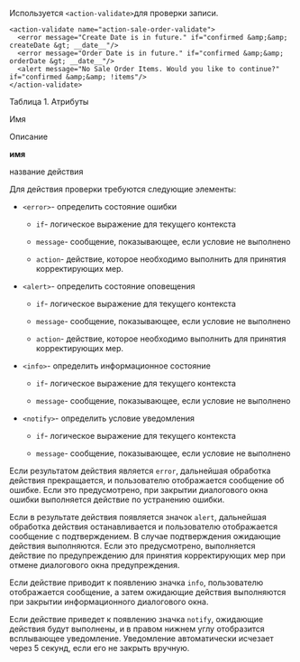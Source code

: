 Используется `<action-validate>`для проверки записи.

    <action-validate name="action-sale-order-validate">
      <error message="Create Date is in future." if="confirmed &amp;&amp; createDate &gt; __date__"/>
      <error message="Order Date is in future." if="confirmed &amp;&amp; orderDate &gt; __date__"/>
      <alert message="No Sale Order Items. Would you like to continue?" if="confirmed &amp;&amp; !items"/>
    </action-validate>



Таблица 1. Атрибуты

Имя

Описание

**имя**

название действия

Для действия проверки требуются следующие элементы:

*   `<error>`\- определить состояние ошибки

    *   `if`\- логическое выражение для текущего контекста

    *   `message`\- сообщение, показывающее, если условие не выполнено

    *   `action`\- действие, которое необходимо выполнить для принятия корректирующих мер.


*   `<alert>`\- определить состояние оповещения

    *   `if`\- логическое выражение для текущего контекста

    *   `message`\- сообщение, показывающее, если условие не выполнено

    *   `action`\- действие, которое необходимо выполнить для принятия корректирующих мер.


*   `<info>`\- определить информационное состояние

    *   `if`\- логическое выражение для текущего контекста

    *   `message`\- сообщение, показывающее, если условие не выполнено


*   `<notify>`\- определить условие уведомления

    *   `if`\- логическое выражение для текущего контекста

    *   `message`\- сообщение, показывающее, если условие не выполнено



Если результатом действия является `error`, дальнейшая обработка действия прекращается, и пользователю отображается сообщение об ошибке. Если это предусмотрено, при закрытии диалогового окна ошибки выполняется действие по устранению ошибки.

Если в результате действия появляется значок `alert`, дальнейшая обработка действия останавливается и пользователю отображается сообщение с подтверждением. В случае подтверждения ожидающие действия выполняются. Если это предусмотрено, выполняется действие по предупреждению для принятия корректирующих мер при отмене диалогового окна предупреждения.

Если действие приводит к появлению значка `info`, пользователю отображается сообщение, а затем ожидающие действия выполняются при закрытии информационного диалогового окна.

Если действие приведет к появлению значка `notify`, ожидающие действия будут выполнены, и в правом нижнем углу отобразится всплывающее уведомление. Уведомление автоматически исчезает через 5 секунд, если его не закрыть вручную.